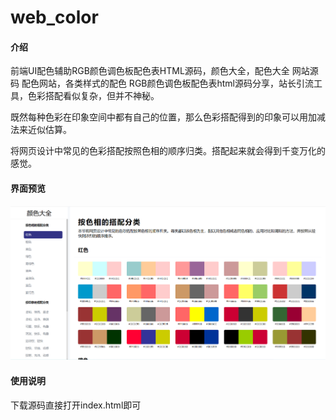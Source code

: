 # web_color

#### 介绍
前端UI配色辅助RGB颜色调色板配色表HTML源码，颜色大全，配色大全 网站源码 配色网站，各类样式的配色
RGB颜色调色板配色表html源码分享，站长引流工具，色彩搭配看似复杂，但并不神秘。

既然每种色彩在印象空间中都有自己的位置，那么色彩搭配得到的印象可以用加减法来近似估算。

将网页设计中常见的色彩搭配按照色相的顺序归类。搭配起来就会得到千变万化的感觉。

#### 界面预览
![输入图片说明](color.png)



#### 使用说明

下载源码直接打开index.html即可
